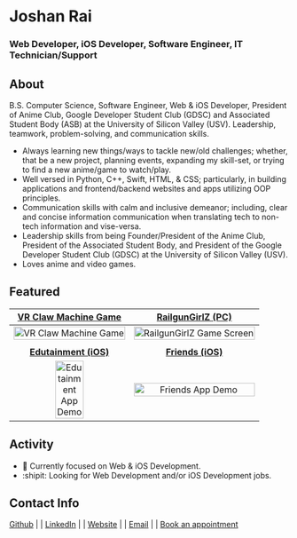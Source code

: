 # Joshan Rai
### Web Developer, iOS Developer, Software Engineer, IT Technician/Support

## About
B.S. Computer Science, Software Engineer, Web & iOS Developer, President of Anime Club, Google Developer Student Club (GDSC) and Associated Student Body (ASB) at the University of Silicon Valley (USV).
Leadership, teamwork, problem-solving, and communication skills.

- Always learning new things/ways to tackle new/old challenges; whether, that be a new project, planning events, expanding my skill-set, or trying to find a new anime/game to watch/play.
- Well versed in Python, C++, Swift, HTML, & CSS; particularly, in building applications and frontend/backend websites and apps utilizing OOP principles.
- Communication skills with calm and inclusive demeanor; including, clear and concise information communication when translating tech to non-tech information and vise-versa.
- Leadership skills from being Founder/President of the Anime Club, President of the Associated Student Body, and President of the Google Developer Student Club (GDSC) at the University of Silicon Valley (USV).
- Loves anime and video games.

## Featured
| <a href="https://github.com/Pradheon/VR_Project_Teleportation_3DUI"><b>VR Claw Machine Game</b></a> | <a href="https://github.com/Pradheon/RailgunGirlZ"><b>RailgunGirlZ (PC)</b></a> |
| :-: | :-: |
| <div><a href="https://github.com/Pradheon/VR_Project_Teleportation_3DUI"><img width="100%" height="100%" alt="VR Claw Machine Game" src="https://cdn.discordapp.com/attachments/730143569448403076/982191984687071262/vr-cover.png?raw=true"/></a></div> | <div><a href="https://github.com/Pradheon/RailgunGirlZ"><img width="100%" height="50%" alt="RailgunGirlZ Game Screen" src="https://cdn.discordapp.com/attachments/887131094649020488/922757092232790026/ezgif.com-gif-maker1.gif?raw=true"/></a></div> |
|  |  |
| <a href="https://github.com/Pradheon/Edutainment"><b>Edutainment (iOS)</b></a> | <a href="https://github.com/Pradheon/Friends"><b>Friends (iOS)</b></a> |
| <div><a href="https://github.com/Pradheon/Edutainment"><img width="50%" alt="Edutainment App Demo" src="https://user-images.githubusercontent.com/60300252/162859546-9e4436cc-508e-45e4-ac74-a164998f94c9.gif"/></a></div> | <div><a href="https://github.com/Pradheon/Friends"><img width="100%" alt="Friends App Demo" src="https://repository-images.githubusercontent.com/478243770/e02e78da-e58e-4364-a277-473beba99680"/></a></div> |

## Activity
- 🌱 Currently focused on Web & iOS Development.
- :shipit: Looking for Web Development and/or iOS Development jobs.

## Contact Info
[Github](https://github.com/Pradheon "You're already here silly.") |
| [LinkedIn](https://www.linkedin.com/in/joshansrai/ "LinkedIn, my MORE professional profile.") |
| [Website](https://sites.google.com/view/pradheon/home "My alternative until I build my Github Pages site.") |
| [Email](mailto:joshan.s.rai@gmail.com "Click me to email me.") |
| [Book an appointment](https://calendly.com/joshan-rai/30min "Schedule a meeting via Calendly.")

<!---
Pradheon/Pradheon is a ✨ special ✨ repository because its `README.md` (this file) appears on your GitHub profile.
You can click the Preview link to take a look at your changes.
--->
<!--- 
Use this link for "Coming Soon": https://cdn.discordapp.com/attachments/730143569448403076/944329022979055636/Comming_Soon1.png?raw=true 
--->
